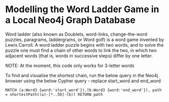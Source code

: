 # Modelling the Word Ladder Game in a Local Neo4j Graph Database
Word ladder (also known as Doublets, word-links, change-the-word puzzles, paragrams, laddergrams, or Word golf) is a word game invented by Lewis Carroll. A word ladder puzzle begins with two words, and to solve the puzzle one must find a chain of other words to link the two, in which two adjacent words (that is, words in successive steps) differ by one letter.

NOTE: At the moment, this code only works for 3-letter words

To find and visualise the shortest chain, run the below query in the Neo4j browser using the below Cypher query - replace start_word and end_word
```cypher
MATCH (a:Word3 {word:'start_word'}),(b:Word3 {word:'end_word'}), path = shortestPath((a)-[*..50]-(b)) RETURN path
```
